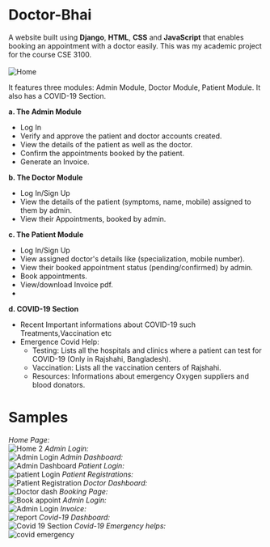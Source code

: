 # Doctor-Bhai
A website built using **Django**, **HTML**, **CSS** and **JavaScript** that enables booking an appointment with a doctor easily. This was my academic project for the course CSE 3100.
<br>
<br>
![Home](https://github.com/phreak1703007/Doctor-Bhai/assets/62479964/a3cdfe17-636d-4463-9127-bab460d86865)


It features three modules: Admin Module, Doctor Module, Patient Module.
It also has a COVID-19 Section.

**a. The Admin Module**
- Log In
- Verify and approve the patient and doctor accounts created.
- View the details of the patient as well as the doctor.
- Confirm the appointments booked by the patient.
- Generate an Invoice.

**b. The Doctor Module**
- Log In/Sign Up
- View the details of the patient (symptoms, name, mobile) assigned to them by admin.
- View their Appointments, booked by admin.

**c. The Patient Module**
- Log In/Sign Up
- View assigned doctor's details like (specialization, mobile number).
- View their booked appointment status (pending/confirmed) by admin.
- Book appointments.
- View/download Invoice pdf.
- 
**d. COVID-19 Section**
- Recent Important informations about COVID-19 such Treatments,Vaccination etc
- Emergence Covid Help:
  - Testing: Lists all the hospitals and clinics where a patient can test for COVID-19 (Only in Rajshahi, Bangladesh).
  - Vaccination: Lists all the vaccination centers of Rajshahi.
  - Resources: Informations about emergency Oxygen suppliers and blood donators. 

# Samples
*Home Page:*
<br>
![Home 2](https://github.com/phreak1703007/Doctor-Bhai/assets/62479964/fa63b542-c5ea-4c0b-9a9c-5143b22cd64b)
*Admin Login:*
<br>
![Admin Login](https://github.com/phreak1703007/Doctor-Bhai/assets/62479964/d0da579e-7b68-40a3-969f-740e53aeb9f4)
*Admin Dashboard:*
<br>
![Admin Dashboard](https://github.com/phreak1703007/Doctor-Bhai/assets/62479964/76fbe3d9-f7a1-4edf-989c-ff53dcb273f6)
*Patient Login:*
<br>
![patient Login](https://github.com/phreak1703007/Doctor-Bhai/assets/62479964/0e2a5837-b7f9-4a18-9dfd-a6c9a010fb9f)
*Patient Registrations:*
<br>![Patient Registration](https://github.com/phreak1703007/Doctor-Bhai/assets/62479964/00c6241b-3b5c-4956-acbe-e5a345506a19)
*Doctor Dashboard:*
<br>
![Doctor dash](https://github.com/phreak1703007/Doctor-Bhai/assets/62479964/11164d8c-5bc8-4e39-9425-634a973bff4c)
*Booking Page:*
<br>
![Book appoint](https://github.com/phreak1703007/Doctor-Bhai/assets/62479964/778fe3e3-7e98-484b-b42a-d7ad5bcab808)
*Admin Login:*
<br>
![Admin Login](https://github.com/phreak1703007/Doctor-Bhai/assets/62479964/79c29092-e9c9-4913-8c13-3cafce208228)
*Invoice:*
<br>
![report](https://github.com/phreak1703007/Doctor-Bhai/assets/62479964/dada6223-1bf8-405a-a1e1-a2c19d012101)
*Covid-19 Dashboard:*
<br>
![Covid 19 Section](https://github.com/phreak1703007/Doctor-Bhai/assets/62479964/3361cc88-947c-4999-b290-e02d1cd7124b)
*Covid-19 Emergency helps:*
<br>
![covid emergency](https://github.com/phreak1703007/Doctor-Bhai/assets/62479964/e4cdd85a-e715-4413-91ef-98dd686d96d6)







